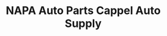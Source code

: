 ---
title: "NAPA Auto Parts Cappel Auto Supply"
url: /omaha/napa-auto-parts-cappel-auto-supply/
shop: car parts
---